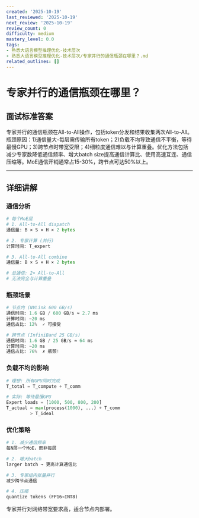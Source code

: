 ```yaml
---
created: '2025-10-19'
last_reviewed: '2025-10-19'
next_review: '2025-10-19'
review_count: 0
difficulty: medium
mastery_level: 0.0
tags:
- 熟悉大语言模型推理优化-技术层次
- 熟悉大语言模型推理优化-技术层次/专家并行的通信瓶颈在哪里？.md
related_outlines: []
---
```


# 专家并行的通信瓶颈在哪里？

## 面试标准答案

专家并行的通信瓶颈在All-to-All操作，包括token分发和结果收集两次All-to-All。瓶颈原因：1)通信量大-每层需传输所有token；2)负载不均导致通信不平衡，等待最慢GPU；3)跨节点时带宽受限；4)细粒度通信难以与计算重叠。优化方法包括减少专家数降低通信频率、增大batch size提高通信计算比、使用高速互连、通信压缩等。MoE通信开销通常占15-30%，跨节点可达50%以上。

---

## 详细讲解

### 通信分析

```python
# 每个MoE层
# 1. All-to-All dispatch
通信量: B × S × H × 2 bytes

# 2. 专家计算 (并行)
计算时间: T_expert

# 3. All-to-All combine  
通信量: B × S × H × 2 bytes

# 总通信: 2× All-to-All
# 无法完全与计算重叠
```

### 瓶颈场景

```python
# 节点内 (NVLink 600 GB/s)
通信时间: 1.6 GB / 600 GB/s ≈ 2.7 ms
计算时间: ~20 ms
通信占比: 12%  ✓ 可接受

# 跨节点 (InfiniBand 25 GB/s)
通信时间: 1.6 GB / 25 GB/s ≈ 64 ms
计算时间: ~20 ms  
通信占比: 76%  ✗ 瓶颈!
```

### 负载不均的影响

```python
# 理想: 所有GPU同时完成
T_total = T_compute + T_comm

# 实际: 等待最慢GPU
Expert loads = [1000, 500, 800, 200]
T_actual = max(process(1000), ...) + T_comm
         > T_ideal
```

### 优化策略

```python
# 1. 减少通信频率
每N层一个MoE，而非每层

# 2. 增大batch
larger batch → 更高计算通信比

# 3. 专家组内张量并行
减少跨节点通信

# 4. 压缩
quantize tokens (FP16→INT8)
```

专家并行对网络带宽要求高，适合节点内部署。


